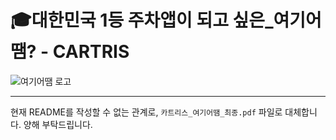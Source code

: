 # 🎓대한민국 1등 주차앱이 되고 싶은_여기어땜? - CARTRIS

![여기어땜 로고](https://user-images.githubusercontent.com/17983434/180908044-247790e2-4c9d-41c9-a164-87ea9823227b.PNG)

-----

현재 README를 작성할 수 없는 관계로, `카트리스_여기어땜_최종.pdf` 파일로 대체합니다.
양해 부탁드립니다.
